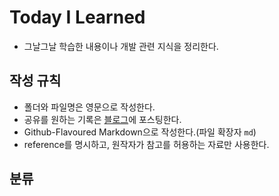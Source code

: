 # Today I Learned
+ 그날그날 학습한 내용이나 개발 관련 지식을 정리한다.

## 작성 규칙
+ 폴더와 파일명은 영문으로 작성한다.
+ 공유를 원하는 기록은 [블로그](https://velog.io/@seoyoung, "velog link")에 포스팅한다.
+ Github-Flavoured Markdown으로 작성한다.(파일 확장자 `md`)
+ reference를 명시하고, 원작자가 참고를 허용하는 자료만 사용한다.

## 분류
